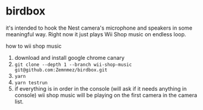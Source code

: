 # birdbox
it's intended to hook the Nest camera's microphone and speakers in some meaningful way. Right now it just plays Wii Shop music
on endless loop.

how to wii shop music
1) download and install google chrome canary
2) `git clone --depth 1 --branch wii-shop-music git@github.com:Zemnmez/birdbox.git`
3) `yarn`
4) `yarn testrun`
5) if everything is in order in the console (will ask if it needs anything in console)
wii shop music will be playing on the first camera in the camera list.
